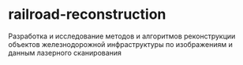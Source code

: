 railroad-reconstruction
=======================

Разработка и исследование методов и алгоритмов реконструкции объектов железнодорожной инфраструктуры по изображениям и данным лазерного сканирования
